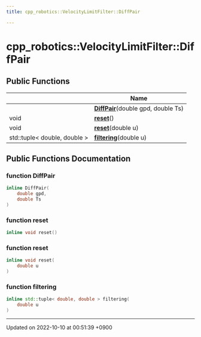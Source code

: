 ```yaml
---
title: cpp_robotics::VelocityLimitFilter::DiffPair

---
```


# cpp_robotics::VelocityLimitFilter::DiffPair





## Public Functions

|                | Name           |
| -------------- | -------------- |
| | **[DiffPair](/cpp_robotics/doxybook/Classes/classcpp__robotics_1_1VelocityLimitFilter_1_1DiffPair/#function-diffpair)**(double gpd, double Ts) |
| void | **[reset](/cpp_robotics/doxybook/Classes/classcpp__robotics_1_1VelocityLimitFilter_1_1DiffPair/#function-reset)**() |
| void | **[reset](/cpp_robotics/doxybook/Classes/classcpp__robotics_1_1VelocityLimitFilter_1_1DiffPair/#function-reset)**(double u) |
| std::tuple< double, double > | **[filtering](/cpp_robotics/doxybook/Classes/classcpp__robotics_1_1VelocityLimitFilter_1_1DiffPair/#function-filtering)**(double u) |

## Public Functions Documentation

### function DiffPair

```cpp
inline DiffPair(
    double gpd,
    double Ts
)
```


### function reset

```cpp
inline void reset()
```


### function reset

```cpp
inline void reset(
    double u
)
```


### function filtering

```cpp
inline std::tuple< double, double > filtering(
    double u
)
```


-------------------------------

Updated on 2022-10-10 at 00:51:39 +0900
